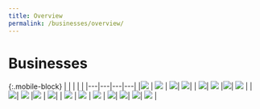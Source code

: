 ```yaml
---
title: Overview
permalink: /businesses/overview/
---
```

# Businesses 

{:.mobile-block}
|  |   |   |   |
|---|---|---|---|
|[![](/images/businesses-overview/overview1.jpg)](/businesses/new-traders-and-registration-services/overview)  | [![](/images/businesses-overview/overview2.jpg)](/businesses/importing-goods/overview)  | [![](/images/businesses-overview/overview3.jpg)](/businesses/exporting-goods/overview)| [![](/images/businesses-overview/acts.jpg)](/businesses/asean-customs-transit-system/overview)| 
| [![](/images/businesses-overview/ide.jpg)](/businesses/international-data-exchange/acdd)| [![](/images/businesses-overview/overview4.jpg)](/businesses/transhipping-goods/quick-guide-on-transhipping-goods) |[![](/images/businesses-overview/overview5.jpg)](/businesses/national-single-window/Overview)| [![](/images/businesses-overview/overview6.jpg)](/businesses/valuation-duties-taxes-fees/overview) | 
| [![](/images/businesses-overview/overview7.jpg)](/businesses/harmonised-system-classification-of-goods/understanding-hs-classification)| [![](/images/businesses-overview/overview8.jpg)](/businesses/certificates-of-origin/overview)  |[![](/images/businesses-overview/overview9.jpg)](/businesses/customs-schemes-licences-framework/overview)  | [![](/images/businesses-overview/overview10.jpg)](/businesses/trade-security-in-singapore/)| 
| [![](/images/businesses-overview/overview11.jpg)](/businesses/strategic-goods-control/overview) | [![](/images/businesses-overview/overview12.jpg)](/businesses/chemical-weapons-convention/introduction) | [![](/images/businesses-overview/overview13.jpg)](/businesses/united-nations-security-council-sanctions/)  |  [![](/images/businesses-overview/overview14.jpg)](/businesses/border-enforcement-of-intellectual-property-rights/quick-guide-for-copyright-and-trade-mark-owners-and-licensees)|
[![](/images/businesses-overview/overview15.jpg)](/businesses/compliance/overview)| [![](/images/businesses-overview/overview16.jpg)](/businesses/acts-and-subsidiary-legislation/overview)| [![](/images/businesses-overview/overview17.jpg)](/businesses/business-resources/country-and-port-codes) |
